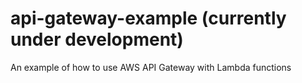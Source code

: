 # api-gateway-example (currently under development)
An example of how to use AWS API Gateway with Lambda functions


